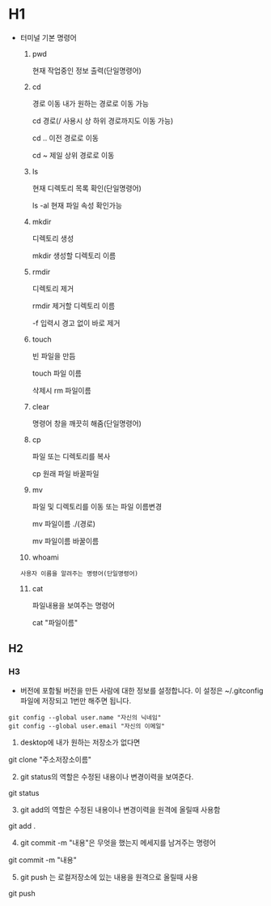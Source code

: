 # H1

- 터미널 기본 명령어

  1. pwd

     현재 작업중인 정보 출력(단일명령어)

  2. cd	

     경로 이동 내가 원하는 경로로 이동 가능

     cd 경로(/ 사용시 상 하위 경로까지도 이동 가능)

     cd .. 이전 경로로 이동

     cd ~ 제일 상위 경로로 이동

  3. ls

     현재 디렉토리 목록 확인(단일명령어)

     ls -al 현재 파일 속성 확인가능

  4. mkdir

     디렉토리 생성

     mkdir 생성할 디렉토리 이름

  5. rmdir

     디렉토리 제거

     rmdir 제거할 디렉토리 이름

     -f 입력시 경고 없이 바로 제거

  6. touch

     빈 파일을 만듬

     touch 파일 이름

     삭제시 rm 파일이름

  7. clear

     명령어 창을 깨끗히 해줌(단일명령어)

  8. cp

     파일 또는 디렉토리를 복사

     cp 원래 파일 바꿀파일

  9. mv

     파일 및 디렉토리를 이동 또는 파일 이름변경

     mv 파일이름 ./(경로)

     mv 파일이름 바꿀이름

  10.  whoami

      사용자 이름을 알려주는 명령어(단일명령어)

  11. cat

      파일내용을 보여주는 명령어

      cat "파일이름"

## H2







### H3





- 버전에 포함될 버전을 만든 사람에 대한 정보를 설정합니다. 이 설정은 ~/.gitconfig 파일에 저장되고 1번만 해주면 됩니다.

```
git config --global user.name "자신의 닉네임"
git config --global user.email "자신의 이메일"
```



1. desktop에 내가 원하는 저장소가 없다면 

git clone "주소저장소이름"

2. git status의 역할은 수정된 내용이나 변경이력을 보여준다. 

git status

3. git add의 역할은 수정된 내용이나 변경이력을 원격에 올릴때 사용함

git add .

4. git commit -m "내용"은 무엇을 했는지 메세지를 남겨주는 명령어 

git commit -m "내용"

5. git push 는 로컬저장소에 있는 내용을 원격으로 올릴때 사용

git push

